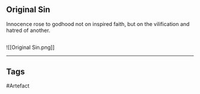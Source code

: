 ## Original Sin
Innocence rose to godhood not on inspired faith,
but on the vilification and hatred of another.
## 
![[Original Sin.png]]

---
## Tags
#Artefact